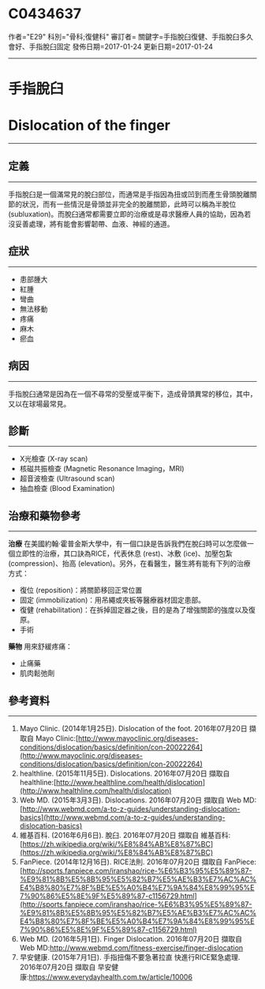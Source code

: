 # C0434637
作者="E29"
科別="骨科;復健科"
審訂者=
關鍵字=手指脫臼復健、手指脫臼多久會好、手指脫臼固定
發佈日期=2017-01-24
更新日期=2017-01-24

----------
# 手指脫臼
# Dislocation of the finger
----------
## 定義
----------

手指脫臼是一個滿常見的脫臼部位，而通常是手指因為扭或凹到而產生骨頭脫離關節的狀況，而有一些情況是骨頭並非完全的脫離關節，此時可以稱為半脫位 (subluxation)。而脫臼通常都需要立即的治療或是尋求醫療人員的協助，因為若沒妥善處理，將有能會影響韌帶、血液、神經的通道。

## 症狀
----------
- 患部腫大
- 紅腫
- 彎曲
- 無法移動
- 疼痛
- 麻木
- 瘀血
## 病因
----------

手指脫臼通常是因為在一個不尋常的受壓或平衡下，造成骨頭異常的移位，其中，又以在球場最常見。

## 診斷
----------
- X光檢查 (X-ray scan)
- 核磁共振檢查 (Magnetic Resonance Imaging，MRI)
- 超音波檢查 (Ultrasound scan)
- 抽血檢查 (Blood Examination)
## 治療和藥物參考
----------

**治療**
在美國約翰·霍普金斯大學中，有一個口訣是告訴我們在脫臼時可以怎麼做一個立即性的治療，其口訣為RICE，代表休息 (rest)、冰敷 (ice)、加壓包紮 (compression)、抬高 (elevation)。另外，在看醫生，醫生將有能有下列的治療方式：

- 復位 (reposition)：將關節移回正常位置
- 固定 (immobilization)：用吊繩或夾板等醫療器材固定患部。
- 復健 (rehabilitation)：在拆掉固定器之後，目的是為了增強關節的強度以及復原。
- 手術

**藥物**
用來舒緩疼痛：

- 止痛藥
- 肌肉鬆弛劑
## 參考資料
----------
1. Mayo Clinic. (2014年1月25日). Dislocation of the foot. 2016年07月20日 擷取自 Mayo Clinic:[http://www.mayoclinic.org/diseases-conditions/dislocation/basics/definition/con-20022264](http://www.mayoclinic.org/diseases-conditions/dislocation/basics/definition/con-20022264)
2. healthline. (2015年11月5日). Dislocations. 2016年07月20日 擷取自 healthline:[http://www.healthline.com/health/dislocation](http://www.healthline.com/health/dislocation)
3. Web MD. (2015年3月3日). Dislocations. 2016年07月20日 擷取自 Web MD:[http://www.webmd.com/a-to-z-guides/understanding-dislocation-basics](http://www.webmd.com/a-to-z-guides/understanding-dislocation-basics)
4. 維基百科. (2016年6月6日). 脫臼. 2016年07月20日 擷取自 維基百科:[https://zh.wikipedia.org/wiki/%E8%84%AB%E8%87%BC](https://zh.wikipedia.org/wiki/%E8%84%AB%E8%87%BC)
5. FanPiece. (2014年12月16日). RICE法則. 2016年07月20日 擷取自 FanPiece:[http://sports.fanpiece.com/iranshao/rice-%E6%B3%95%E5%89%87-%E9%81%8B%E5%8B%95%E5%82%B7%E5%AE%B3%E7%AC%AC%E4%B8%80%E7%8F%BE%E5%A0%B4%E7%9A%84%E8%99%95%E7%90%86%E5%8E%9F%E5%89%87-c1156729.html](http://sports.fanpiece.com/iranshao/rice-%E6%B3%95%E5%89%87-%E9%81%8B%E5%8B%95%E5%82%B7%E5%AE%B3%E7%AC%AC%E4%B8%80%E7%8F%BE%E5%A0%B4%E7%9A%84%E8%99%95%E7%90%86%E5%8E%9F%E5%89%87-c1156729.html)
6. Web MD. (2016年5月1日). Finger Dislocation. 2016年07月20日 擷取自 Web MD:http://www.webmd.com/fitness-exercise/finger-dislocation
7. 早安健康. (2015年7月1日). 手指扭傷不要急著拉直 快進行RICE緊急處理. 2016年07月20日 擷取自 早安健康:https://www.everydayhealth.com.tw/article/10006



